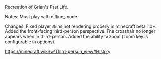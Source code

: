 Recreation of Grian's Past Life.

Notes:
Must play with offline_mode.

Changes:
Fixed player skins not rendering properly in minecraft beta 1.0+.
Added the front-facing third-person perspective.
The crosshair no longer appears when in third-person.
Added the ability to zoom (zoom key is configurable in options).


https://minecraft.wiki/w/Third-person_view#History

